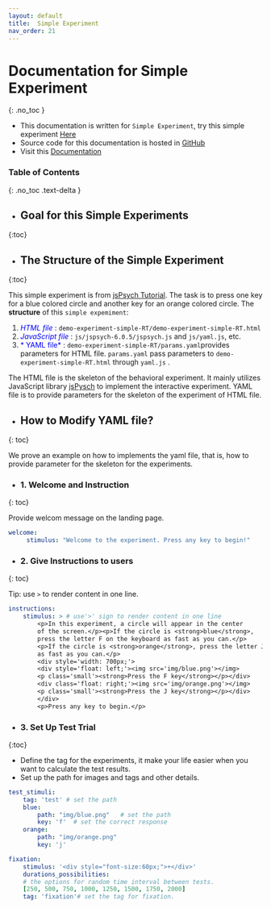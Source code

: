 ```yaml
---
layout: default
title:  Simple Experiment
nav_order: 21
---
```

# Documentation for Simple Experiment
{: .no_toc  }
* This documentation is written for `Simple Experiment`, try this simple experiment [Here](http://www.kathrynschuler.com/experiment-library/demo-experiment-simple-RT/demo-experiment-simple-RT.html)
* Source code for this documentation is hosted in [GitHub](https://github.com/kschuler/experiment-library/tree/master/demo-experiment-simple-RA)
* Visit this [Documentation](http://www.kathrynschuler.com/experiment-library/demo-experiment-simple-RA/readme.html)

### Table of Contents
{: .no_toc .text-delta }





*  ## Goal for this Simple Experiments
{:toc}


*  ## The Structure of  the Simple Experiment
{:toc}

This simple experiment is from [jsPsych Tutorial](https://www.jspsych.org/tutorials/rt-task/). The task is to press one key for a blue colored circle and another key for an orange colored circle. The **structure** of this `simple expemiment`:
1. <span style="color:blue">*HTML file* </span>: `demo-experiment-simple-RT/demo-experiment-simple-RT.html`
2. <span style="color:blue">*JavaScript file* </span>: `js/jspsych-6.0.5/jspsych.js` and  `js/yaml.js`, etc.
3. <span style="color:blue">* YAML file* </span>: `demo-experiment-simple-RT/params.yaml`provides parameters for HTML file.  `params.yaml` pass parameters to `demo-experiment-simple-RT.html` through `yaml.js` .

The HTML file is the skeleton of the behavioral experiment. It mainly utilizes JavaScript library  [jsPysch](https://www.jspsych.org/) to implement the interactive experiment. YAML file is to provide parameters for the skeleton of the experiment of HTML file. 

* ## How to Modify YAML file?
{: toc}

We prove an example on how to implements the yaml file, that is, how to provide parameter for the skeleton for the experiments.

- ###  1. Welcome and Instruction 
{: toc}

Provide welcom message on the landing page.
```yaml
welcome:
     stimulus: "Welcome to the experiment. Press any key to begin!"
```
- ###  2. Give Instructions to users 
{: toc}

Tip: use `>` to render content in one line. 
```yaml
instructions:
    stimulus: > # use'>' sign to render content in one line
        <p>In this experiment, a circle will appear in the center
        of the screen.</p><p>If the circle is <strong>blue</strong>,
        press the letter F on the keyboard as fast as you can.</p>
        <p>If the circle is <strong>orange</strong>, press the letter J
        as fast as you can.</p>
        <div style='width: 700px;'>
        <div style='float: left;'><img src='img/blue.png'></img>
        <p class='small'><strong>Press the F key</strong></p></div>
        <div class='float: right;'><img src='img/orange.png'></img>
        <p class='small'><strong>Press the J key</strong></p></div>
        </div>
        <p>Press any key to begin.</p>
```
- ###  3. Set Up Test Trial
{:toc}

* Define the tag for the experiments, it make your life easier when you want to calculate the test results.
* Set up the path for images and tags and other details.

```yaml
test_stimuli: 
    tag: 'test' # set the path 
    blue:
        path: "img/blue.png"   # set the path
        key: 'f'  # set the correct response
    orange:
        path: "img/orange.png"
        key: 'j'

fixation:
    stimulus: '<div style="font-size:60px;">+</div>'
    durations_possibilities: 
    # the options for random time interval between tests.
    [250, 500, 750, 1000, 1250, 1500, 1750, 2000]
    tag: 'fixation'# set the tag for fixation.
```
<!--stackedit_data:
eyJoaXN0b3J5IjpbNjMxMjc4NjkzLDE1OTc2ODU2MTQsMjk5Mj
I5MTUzLC05ODYyNTkxNjAsLTEyMDg5MDM1MjQsLTQxNzYyMzk0
MCwtNzgwMzY3Njg0LC02OTU0NzIyMTEsLTc4MDM2NzY4NCwtND
IwNDM1MjAwLC0yMDA4NDc1ODkwLDE5MzMxNTk4NTYsLTE1NjU2
MTA2MjIsLTMwOTEyMTMwMSwxMzIwMjg1ODk1LDE2ODE3NzczNj
EsMjEwMzc3MjE4MSwtMTcyMTM3OTY0NywtNDMwMTMxMTk0LC0x
NDQ4NDU1NzUwXX0=
-->